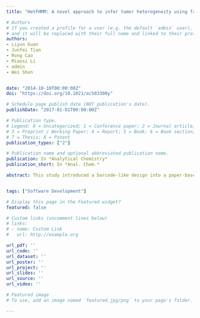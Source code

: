 ```yaml
---
title: "HetFHMM: A novel approach to infer tumor heterogeneity using factorial Hidden Markov model"

# Authors
# If you created a profile for a user (e.g. the default `admin` user), write the username (folder name) here 
# and it will be replaced with their full name and linked to their profile.
authors:
- Liyun Guan
- Junfei Tian
- Rong Cao
- Miaosi Li
- admin
- Wei Shen


date: "2014-10-10T00:00:00Z"
doi: "https://doi.org/10.1021/ac503300y"

# Schedule page publish date (NOT publication's date).
publishDate: "2017-01-01T00:00:00Z"

# Publication type.
# Legend: 0 = Uncategorized; 1 = Conference paper; 2 = Journal article;
# 3 = Preprint / Working Paper; 4 = Report; 5 = Book; 6 = Book section;
# 7 = Thesis; 8 = Patent
publication_types: ["2"]

# Publication name and optional abbreviated publication name.
publication: In *Analytical Chemistry*
publication_short: In *Anal. Chem.*

abstract: This study introduced a barcode-like design into a paper-based blood typing device by integrating with smartphone-based technology. The concept of presenting a paper-based blood typing assay in a barcode-like pattern significantly enhanced the adaptability of the assay to the smartphone technology. The fabrication of this device involved the use of a printing technique to define hydrophilic bar channels which were, respectively, treated with Anti-A, -B, and -D antibodies. These channels were then used to perform blood typing assays by introducing a blood sample. Blood type can be visually identified from eluting lengths in bar channels. A smartphone-based analytical application was designed to read the bar channels, analogous to scanning a barcode, interpret this information, and then report results to users. The proposed paper-based blood typing device is rapidly read by smartphones and easy for the user to operate. We envisage that the adaptation of paper-based devices to the widely accepted smartphone technology will increase the capability of paper-based diagnostics with rapid assay result interpretation, data storage, and transmission.


tags: ["Software Development"]

# Display this page in the Featured widget?
featured: false

# Custom links (uncomment lines below)
# links:
# - name: Custom Link
#   url: http://example.org

url_pdf: ''
url_code: ''
url_dataset: ''
url_poster: ''
url_project: ''
url_slides: ''
url_source: ''
url_video: ''

# Featured image
# To use, add an image named `featured.jpg/png` to your page's folder. 

---
```


